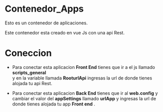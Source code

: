 # Contenedor_Apps
Esto es un contenedor de aplicaciones.

Este contenedor esta creado en vue Js con una api Rest.

# Coneccion
* Para conectar esta aplicacion **Front End** tienes que ir a el js llamado **scripts_general**  
y en la variable llamada **RooturlApi** ingresas la url de donde tienes alojada tu api Rest.

* Para conectar esta aplicacion **Back End** tienes que ir al **web.config** y cambiar el valor
del **appSettings** llamado **urlApp** y ingresas la url de donde tienes alojada tu app **Front
end** .

